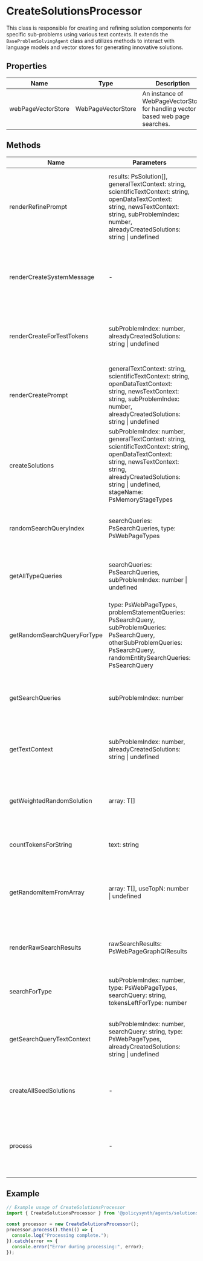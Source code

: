 # CreateSolutionsProcessor

This class is responsible for creating and refining solution components for specific sub-problems using various text contexts. It extends the `BaseProblemSolvingAgent` class and utilizes methods to interact with language models and vector stores for generating innovative solutions.

## Properties

| Name               | Type                  | Description                                      |
|--------------------|-----------------------|--------------------------------------------------|
| webPageVectorStore | WebPageVectorStore    | An instance of WebPageVectorStore for handling vector-based web page searches. |

## Methods

| Name                        | Parameters                                                                                                      | Return Type                  | Description                                                                 |
|-----------------------------|-----------------------------------------------------------------------------------------------------------------|------------------------------|-----------------------------------------------------------------------------|
| renderRefinePrompt          | results: PsSolution[], generalTextContext: string, scientificTextContext: string, openDataTextContext: string, newsTextContext: string, subProblemIndex: number, alreadyCreatedSolutions: string \| undefined | Promise<SystemMessage[]>     | Generates messages for refining previously created solution components based on various contexts. |
| renderCreateSystemMessage   | -                                                                                                               | SystemMessage                | Creates a system message with instructions for creating new solution components. |
| renderCreateForTestTokens   | subProblemIndex: number, alreadyCreatedSolutions: string \| undefined                                           | SystemMessage[]              | Prepares messages for testing token limits in solution creation prompts. |
| renderCreatePrompt          | generalTextContext: string, scientificTextContext: string, openDataTextContext: string, newsTextContext: string, subProblemIndex: number, alreadyCreatedSolutions: string \| undefined | Promise<SystemMessage[]>     | Generates messages for creating new solution components based on various contexts. |
| createSolutions             | subProblemIndex: number, generalTextContext: string, scientificTextContext: string, openDataTextContext: string, newsTextContext: string, alreadyCreatedSolutions: string \| undefined, stageName: PsMemoryStageTypes | Promise<PsSolution[]>   | Main method for generating new solution components using language models. |
| randomSearchQueryIndex      | searchQueries: PsSearchQueries, type: PsWebPageTypes                                                   | number                       | Selects a random index for a search query based on the type. |
| getAllTypeQueries           | searchQueries: PsSearchQueries, subProblemIndex: number \| undefined                                        | { [key: string]: string }    | Retrieves all types of search queries for a given sub-problem. |
| getRandomSearchQueryForType | type: PsWebPageTypes, problemStatementQueries: PsSearchQuery, subProblemQueries: PsSearchQuery, otherSubProblemQueries: PsSearchQuery, randomEntitySearchQueries: PsSearchQuery | string                       | Determines a search query for a specific type based on various probabilities. |
| getSearchQueries            | subProblemIndex: number                                                                                         | { [key: string]: string }    | Compiles search queries from different sources for a sub-problem. |
| getTextContext              | subProblemIndex: number, alreadyCreatedSolutions: string \| undefined                                            | Promise<{ [key: string]: { searchResults: string, selectedUrl: string } }> | Retrieves text contexts for all types based on search queries. |
| getWeightedRandomSolution   | array: T[]                                                                                                      | T \| ""                      | Selects a random solution from an array with weighted probabilities. |
| countTokensForString        | text: string                                                                                                    | Promise<number>              | Counts the number of tokens in a given text. |
| getRandomItemFromArray      | array: T[], useTopN: number \| undefined                                                                        | T \| ""                      | Selects a random item from an array, optionally using only the top N items. |
| renderRawSearchResults      | rawSearchResults: PsWebPageGraphQlResults                                                                  | { searchResults: string, selectedUrl: string } | Processes raw search results to extract relevant information. |
| searchForType               | subProblemIndex: number, type: PsWebPageTypes, searchQuery: string, tokensLeftForType: number              | Promise<{ searchResults: string, selectedUrl: string }> | Performs a search for a specific type and handles token limits. |
| getSearchQueryTextContext   | subProblemIndex: number, searchQuery: string, type: PsWebPageTypes, alreadyCreatedSolutions: string \| undefined | Promise<{ searchResults: string, selectedUrl: string }> | Retrieves the text context for a specific type based on a search query. |
| createAllSeedSolutions      | -                                                                                                               | Promise<void>                | Initiates the creation of seed solutions for all sub-problems. |
| process                     | -                                                                                                               | void                         | Main processing method to handle the creation of seed solution components. |

## Example

```typescript
// Example usage of CreateSolutionsProcessor
import { CreateSolutionsProcessor } from '@policysynth/agents/solutions/create/createSolutions.js';

const processor = new CreateSolutionsProcessor();
processor.process().then(() => {
  console.log("Processing complete.");
}).catch(error => {
  console.error("Error during processing:", error);
});
```